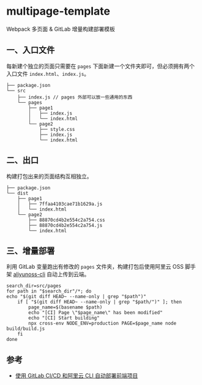 # multipage-template

Webpack 多页面 & GitLab 增量构建部署模板

## 一、入口文件

每新建个独立的页面只需要在 `pages` 下面新建一个文件夹即可，但必须拥有两个入口文件 `index.html`、`index.js`。

```
├── package.json
└── src
    ├── index.js // pages 外部可以放一些通用的东西
    └── pages
        ├── page1
        │   ├── index.js
        │   └── index.html
        └── page2
            ├── style.css
            ├── index.js
            └── index.html
```

## 二、出口

构建打包出来的页面结构互相独立。

```
├── package.json
└── dist
    ├── page1
    │   ├── 7ffaa4103cae71b1629a.js
    │   └── index.html
    └── page2
        ├── 88870cd4b2e554c2a754.css
        ├── 88870cd4b2e554c2a754.js
        └── index.html
```

## 三、增量部署

利用 GitLab 变量跑出有修改的 `pages` 文件夹，构建打包后使用阿里云 OSS 脚手架 [aliyunoss-cli](https://github.com/mazeyqian/aliyunoss-cli) 自动上传到云端。

```
search_dir=src/pages
for path in "$search_dir"/*; do
echo "$(git diff HEAD~ --name-only | grep "$path")"
    if [ "$(git diff HEAD~ --name-only | grep "$path/")" ]; then
        page_name=$(basename $path)
        echo "[CI] Page \"$page_name\" has been modified"
        echo "[CI] Start building"
        npx cross-env NODE_ENV=production PAGE=$page_name node build/build.js
    fi
done
```

## 参考

- [使用 GitLab CI/CD 和阿里云 CLI 自动部署前端项目](https://blog.mazey.net/1695.html)